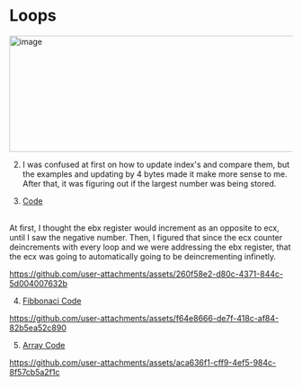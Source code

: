 # Loops

<img width="966" height="207" alt="image" src="https://github.com/user-attachments/assets/863065f6-8d64-4feb-a676-a69cc628cb64" />

2. I was confused at first on how to update index's and compare them, but the examples and updating by 4 bytes made it make more sense to me. After that, it was figuring out if the largest number was being stored.
   
3. <a href="counter.asm">Code</a>
<br>
At first, I thought the ebx register would increment as an opposite to ecx, until I saw the negative number. Then, I figured that since the ecx counter deincrements with every loop and we were addressing the ebx register, that the ecx was going to automatically going to be deincrementing infinetly. 

https://github.com/user-attachments/assets/260f58e2-d80c-4371-844c-5d004007632b

4. <a href="fibbo (1).asm">Fibbonaci Code</a>

https://github.com/user-attachments/assets/f64e8666-de7f-418c-af84-82b5ea52c890

5. <a href="arr.asm">Array Code</a>

https://github.com/user-attachments/assets/aca636f1-cff9-4ef5-984c-8f57cb5a2f1c

